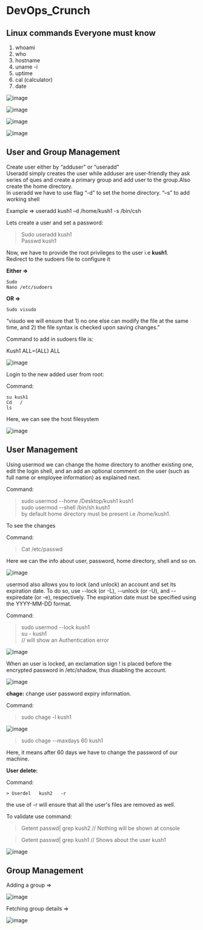 # DevOps_Crunch

## Linux commands Everyone must know

1. whoami
2. who
3. hostname
4. uname -i
5. uptime
6. cal (calculator)
7. date

![image](https://user-images.githubusercontent.com/46487696/119563036-ac7c5080-bdc4-11eb-82f9-a0c397a20430.png)

![image](https://user-images.githubusercontent.com/46487696/119563086-c0c04d80-bdc4-11eb-8277-1d8c1cea631c.png)

![image](https://user-images.githubusercontent.com/46487696/119563106-cc137900-bdc4-11eb-924e-d322ce4839e0.png)

![image](https://user-images.githubusercontent.com/46487696/119563243-eea59200-bdc4-11eb-81de-554215054eb0.png)


## User and Group Management

Create user either by “adduser” or “useradd” <br>
Useradd simply creates the user while adduser are user-friendly they ask series of ques and create a primary group and add user to the group.Also create the home directory.<br>
In useradd we have to use flag “-d” to set the home directory. “–s” to add working shell <br>

Example => useradd kush1 –d /home/kush1  -s /bin/csh <br>

Lets create a user and set a password:

> Sudo useradd kush1 <br>
> Passwd kush1

Now, we have to provide the root privileges to the user i.e **kush1**.<br>
Redirect to the sudoers file to configure it<br>

**Either =>**

```
Sudo
Nano /etc/sudoers
```
**OR =>**

``` Sudo visudo ```

“visudo we will ensure that 1) no one else can modify the file at the same time, and 2) the file syntax is checked upon saving changes.” <br>

Command to add in sudoers file is:<br>

Kush1 ALL=(ALL) ALL

![image](https://user-images.githubusercontent.com/46487696/119564042-edc13000-bdc5-11eb-9325-e8c17d117f33.png)

Login to the new added user from root:

Command:
```
su kush1
Cd   /
ls
```

Here, we can see the host filesystem 

![image](https://user-images.githubusercontent.com/46487696/119564303-41cc1480-bdc6-11eb-9982-4c756c335f6a.png)

## User Management

Using usermod we can change the home directory to another existing one, edit the login shell, and an add an optional comment on the user (such as full name or employee information) as explained next.
	
Command:
> sudo usermod --home /Desktop/kush1 kush1 <br>
> sudo   usermod   --shell   /bin/sh   kush1 <br>
> by default home directory must be present  i.e /home/kush1. <br>

To see the changes

Command: 
> Cat /etc/passwd <br>

Here we can the info about user, password, home directory, shell and so on.

![image](https://user-images.githubusercontent.com/46487696/119564698-b30bc780-bdc6-11eb-824e-68d5a234a823.png)

usermod also allows you to lock (and unlock) an account and set its expiration date. To do so, use --lock (or -L), --unlock (or -U), and --expiredate (or -e), respectively. The expiration date must be specified using the YYYY-MM-DD format.

Command:

> sudo usermod  --lock kush1<br>
> su - kush1<br>
// will show an Authentication error

![image](https://user-images.githubusercontent.com/46487696/119564948-f6fecc80-bdc6-11eb-8720-6c2a40cc659f.png)

When an user is locked, an exclamation sign ! is placed before the encrypted password in /etc/shadow, thus disabling the account.

![image](https://user-images.githubusercontent.com/46487696/119565035-14339b00-bdc7-11eb-8b76-8cfeb02d0b91.png)


**chage:** change user password expiry information.

Command: <br>
> sudo chage -l kush1

![image](https://user-images.githubusercontent.com/46487696/119565326-74c2d800-bdc7-11eb-992d-c6789f8852d6.png)

> sudo chage --maxdays 60 kush1

Here, it means after 60 days we have to change the password of our machine.

**User delete:**

Command:

```> Userdel   kush2   -r```

the use of -r will ensure that all the user's files are removed as well.

To validate use command:

> Getent passwd| grep kush2
// Nothing will be shown at console

> Getent passwd| grep kush1
// Shows about the user kush1

![image](https://user-images.githubusercontent.com/46487696/119565524-ad62b180-bdc7-11eb-9036-8631b85ba11e.png)



## Group Management

Adding a group =>

![image](https://user-images.githubusercontent.com/46487696/119565916-2a8e2680-bdc8-11eb-8eca-7d9a2d4b0cba.png)

Fetching group details =>

![image](https://user-images.githubusercontent.com/46487696/119565952-35e15200-bdc8-11eb-9040-d90a4f2bdf43.png)
